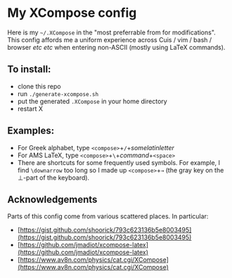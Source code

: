 # My XCompose config

Here is my `~/.XCompose` in the "most preferrable from for modifications".
This config affords me a uniform experience across Cuis / vim / bash / browser
_etc_ _etc_ when entering non-ASCII (mostly using LaTeX commands).

## To install:

- clone this repo
- run `./generate-xcompose.sh`
- put the generated `.XCompose` in your home directory
- restart X

## Examples:

- For Greek alphabet, type `<compose>`+`/`+_somelatinletter_
- For AMS LaTeX, type `<compose>`+`\`+_command_+`<space>`
- There are shortcuts for some frequently used symbols.
  For example, I find `\downarrow` too long so I made up
  `<compose>`+`→` (the gray key on the ⊥-part of the keyboard).

## Acknowledgements

Parts of this config come from various scattered places.
In particular:
- [https://gist.github.com/shoorick/793c623136b5e8003495](https://gist.github.com/shoorick/793c623136b5e8003495)
- [https://github.com/jmadiot/xcompose-latex](https://github.com/jmadiot/xcompose-latex)
- [https://www.av8n.com/physics/cat.cgi/XCompose](https://www.av8n.com/physics/cat.cgi/XCompose)

